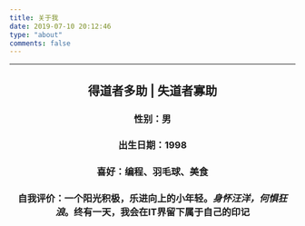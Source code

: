 ```yaml
---
title: 关于我
date: 2019-07-10 20:12:46
type: "about"
comments: false
---
```

<hr/>
<body style="width: 100%;">
	<h2 style="text-align: center;">得道者多助 | 失道者寡助</h2>
	<h3 style="text-align: center;">性别：男</h3>
	<h3 style="text-align: center;">出生日期：1998</h3>
	<h3 style="text-align: center;">喜好：编程、羽毛球、美食</h3>
	<h3 style="text-align: center;">自我评价：一个阳光积极，乐进向上的小年轻。<i>身怀汪洋，何惧狂浪</i>。终有一天，我会在IT界留下属于自己的印记</h3>
</body>